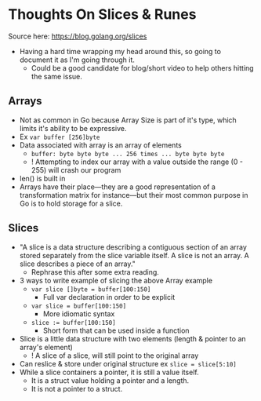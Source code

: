 # Thoughts On Slices & Runes
Source here: https://blog.golang.org/slices
* Having a hard time wrapping my head around this, so going to document it as I'm going through it.
  * Could be a good candidate for blog/short video to help others hitting the same issue.  

## Arrays
* Not as common in Go because Array Size is part of it's type, which limits it's ability to be expressive.
* Ex `var buffer [256]byte`
* Data associated with array is an array of elements
  * `buffer: byte byte byte ... 256 times ... byte byte byte`
  * ! Attempting to index our array with a value outside the  range (0 - 255) will crash our program
*  len() is built in
* Arrays have their place—they are a good representation of a transformation matrix for instance—but their most common purpose in Go is to hold storage for a slice.

## Slices
* "A slice is a data structure describing a contiguous section of an array stored separately from the slice variable itself. A slice is not an array. A slice describes a piece of an array."
  * Rephrase this after some extra reading.
* 3 ways to write example of slicing the above Array example
  * `var slice []byte = buffer[100:150]`
    * Full var declaration in order to be explicit
  * `var slice = buffer[100:150]`
    * More idiomatic syntax
  * `slice := buffer[100:150]`
    * Short form that can be used inside a function
* Slice is a little data structure with two elements (length & pointer to an array's element)
  * ! A slice of a slice, will still point to the original array
* Can reslice & store under original structure ex `slice = slice[5:10]`
* While a slice containers a pointer,  it is still a value itself.
  * It is a struct value holding a pointer and a length.
  * It is not a pointer to a struct.
